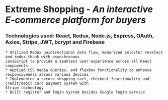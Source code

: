 # Extreme Shopping - *An interactive E-commerce platform for buyers*

### Technologies used: React, Redux, Node.js, Express, OAuth, Axios, Stripe, JWT, bcrypt and Firebase
```
* Utilized Redux unidirectional data flow, memorized selector reselect and redux-thunk with asynchronous
JavaScript to provide a seamless user experience across all React components
* Applied CSS media queries, and flexbox functionality to enhance responsiveness across various devices
* Implemented a secure shopping cart, checkout functionality and credit/debit card payment system with
Stripe technology
* Built register and login system besides Google login service
```
